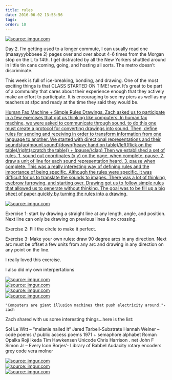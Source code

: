 ```yaml
---
title: rules
date: 2016-06-02 13:53:56
tags:
order: 10
---
```

<a href="http://imgur.com/b83ieOC"><img src="http://i.imgur.com/b83ieOC.png" title="source: imgur.com" /></a>

Day 2.  I’m getting used to a longer commute, I can usually read one (maaayyybbbeee 2) pages over and over about 4-6 times from the Morgan stop on the L to 14th.  I get distracted by all the New Yorkers shuttled around in little tin cans coming, going, and hosting all sorts.  The metro doesn’t discriminate.

This week is full of ice-breaking, bonding, and drawing.  One of the most exciting things is that CLASS STARTED ON TIME! wow. It’s great to be part of a community that cares about their experience enough that they actively make an effort to participate.  It is encouraging to see my piers as well as my teachers at sfpc and ready at the time they said they would be.

<a href="http://i.imgur.com/D9wKUU6">


Human Fax Machine + Simple Rules Drawings.  Zach asked us to participate in a few exercises that got us thinking like computers.  In human fax machine, we were asked to communicate through sound.  to do this one must create a protocol for converting drawings into sound.  Then, define rules for sending and receiving in order to transform information from one language to another.  We started with directional representations and their sounds(up(mount sound)/down(heavy hand on table)/left(flick on the table)/right(scratch the table)) + (pause//clap) Then we established a set of rules. 1. sound out coordinates (x,y) on the page, when complete, pause. 2. draw a unit of line for each sound representation heard. 3. pause when complete.  This was a really interesting way of defining rules and the importance of being specific.  Although the rules were specific, it was difficult for us to translate the sounds to images.  There was a lot of thinking, eyebrow furrowing, and starting over.
Drawing got us to follow simple rules that allowed us to generate without thinking.  The goal was to be fill up a big sheet of paper quickly by turning the rules into a drawing.

<a href="http://imgur.com/1EOxe5T">
	<img src="http://i.imgur.com/1EOxe5T.jpg" title="source: imgur.com" /></a>

Exercise 1: start by drawing a straight line at any length, angle, and position.  Next line can only be drawing on previous lines & no crossing.

Exercise 2: Fill the circle to make it perfect.

Exercise 3: Make your own rules: draw 90 degree arcs in any direction.  Next arc must be offset a few units from any arc and drawing in any direction on any point on the line.

I really loved this exercise.

I also did my own interpertations

<a href="http://imgur.com/rQqndnh">
	<img src="http://i.imgur.com/rQqndnh.jpg" title="source: imgur.com" /></a>
<br>
<a href="http://imgur.com/D9wKUU6">
	<img src="http://i.imgur.com/D9wKUU6.jpg" title="source: imgur.com" /></a>
	<br>
<a href="http://imgur.com/qpgJw9C">
	<img src="http://i.imgur.com/qpgJw9C.jpg" title="source: imgur.com" /></a>
<br>
<a href="http://imgur.com/QmvhjEi">
	<img src="http://i.imgur.com/QmvhjEi.jpg" title="source: imgur.com" /></a>


	"Computers are giant illusion machines that push electricity around."- zach

Zach shared with us some interesting things…here is the list:

Sol Le Witt – “melanie nailed it“
Jared Tarbell-Substrate
Hannah Weiner – code poems // public access poems 1971 + semaphore alphabet
Roman Opalka
Roji Ikeda
Tim Hawkensen
Unicode
Chris Harrison . net
John F Simon Jr – Every Icon
Borjes’- Library of Babbel
Audacity
rotary encoders
grey code
vera molner

<a href="http://imgur.com/rq3jpUw">
	<img src="http://i.imgur.com/rq3jpUw.png" title="source: imgur.com" /></a>
	<br>
<a href="http://imgur.com/laDuRo8">
	<img src="http://i.imgur.com/laDuRo8.jpg" title="source: imgur.com" /></a>
<br>
<a href="http://imgur.com/txbDQb1">
	<img src="http://i.imgur.com/txbDQb1.jpg" title="source: imgur.com" /></a>